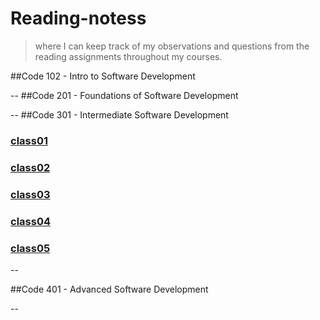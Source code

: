 # Reading-notess



> where I can keep track of my observations and questions from the reading assignments throughout my courses.


##Code 102 - Intro to Software Development

--
##Code 201 - Foundations of Software Development

--
##Code 301 - Intermediate Software Development


###  [class01](./class01.md)
###  [class02](./class02.md)
###  [class03](./class03.md)
###  [class04](./class04.md)
###  [class05](./class05.md)


--

##Code 401 - Advanced Software Development

--

